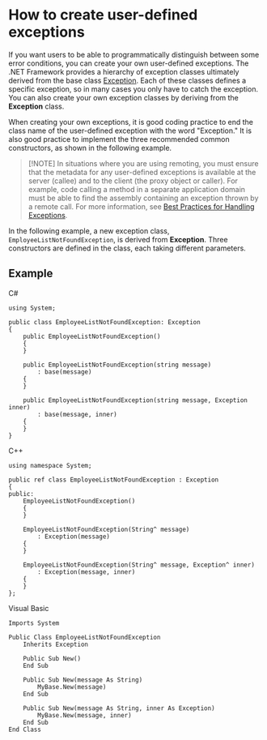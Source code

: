 # How to create user-defined exceptions

If you want users to be able to programmatically distinguish between some error conditions, you can create your own user-defined exceptions. The .NET Framework provides a hierarchy of exception classes ultimately derived from the base class [Exception](https://msdn.microsoft.com/library/system.exception). Each of these classes defines a specific exception, so in many cases you only have to catch the exception. You can also create your own exception classes by deriving from the **Exception** class.

When creating your own exceptions, it is good coding practice to end the class name of the user-defined exception with the word "Exception." It is also good practice to implement the three recommended common constructors, as shown in the following example.

> [!NOTE] In situations where you are using remoting, you must ensure that the metadata for any user-defined exceptions is available at the server (callee) and to the client (the proxy object or caller). For example, code calling a method in a separate application domain must be able to find the assembly containing an exception thrown by a remote call. For more information, see [Best Practices for Handling Exceptions](exceptions-best-practices.md).

In the following example, a new exception class, `EmployeeListNotFoundException`, is derived from **Exception**. Three constructors are defined in the class, each taking different parameters.

## Example

C#
```
using System;

public class EmployeeListNotFoundException: Exception
{
    public EmployeeListNotFoundException()
    {
    }

    public EmployeeListNotFoundException(string message)
        : base(message)
    {
    }

    public EmployeeListNotFoundException(string message, Exception inner)
        : base(message, inner)
    {
    }
}
```

C++
```
using namespace System;

public ref class EmployeeListNotFoundException : Exception
{
public:
    EmployeeListNotFoundException()
    {
    }

    EmployeeListNotFoundException(String^ message)
        : Exception(message)
    {
    }

    EmployeeListNotFoundException(String^ message, Exception^ inner)
        : Exception(message, inner)
    {
    }
};
```

Visual Basic
```
Imports System

Public Class EmployeeListNotFoundException
    Inherits Exception

    Public Sub New()
    End Sub

    Public Sub New(message As String)
        MyBase.New(message)
    End Sub

    Public Sub New(message As String, inner As Exception)
        MyBase.New(message, inner)
    End Sub
End Class
```
